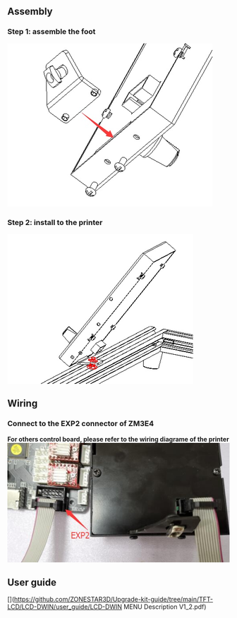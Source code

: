 ## Assembly
### Step 1: assemble the foot
![](assembly-1.jpg)
### Step 2: install to the printer
![](assembly-2.jpg)

## Wiring
### Connect to the EXP2 connector of ZM3E4
**For others control board, please refer to the wiring diagrame of the printer**
![](Wiring.jpg)

## User guide
[](https://github.com/ZONESTAR3D/Upgrade-kit-guide/tree/main/TFT-LCD/LCD-DWIN/user_guide/LCD-DWIN MENU Description V1_2.pdf)



